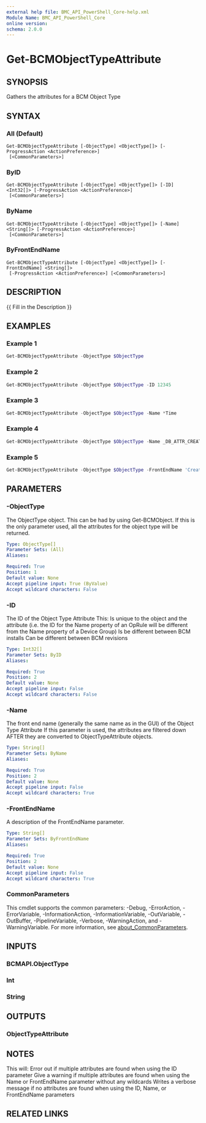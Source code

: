 ```yaml
---
external help file: BMC_API_PowerShell_Core-help.xml
Module Name: BMC_API_PowerShell_Core
online version:
schema: 2.0.0
---
```


# Get-BCMObjectTypeAttribute

## SYNOPSIS

Gathers the attributes for a BCM Object Type

## SYNTAX

### All (Default)

```text
Get-BCMObjectTypeAttribute [-ObjectType] <ObjectType[]> [-ProgressAction <ActionPreference>]
 [<CommonParameters>]
```

### ByID

```text
Get-BCMObjectTypeAttribute [-ObjectType] <ObjectType[]> [-ID] <Int32[]> [-ProgressAction <ActionPreference>]
 [<CommonParameters>]
```

### ByName

```text
Get-BCMObjectTypeAttribute [-ObjectType] <ObjectType[]> [-Name] <String[]> [-ProgressAction <ActionPreference>]
 [<CommonParameters>]
```

### ByFrontEndName

```text
Get-BCMObjectTypeAttribute [-ObjectType] <ObjectType[]> [-FrontEndName] <String[]>
 [-ProgressAction <ActionPreference>] [<CommonParameters>]
```

## DESCRIPTION

{{ Fill in the Description }}

## EXAMPLES

### Example 1

```PowerShell
Get-BCMObjectTypeAttribute -ObjectType $ObjectType
```

### Example 2

```PowerShell
Get-BCMObjectTypeAttribute -ObjectType $ObjectType -ID 12345
```

### Example 3

```PowerShell
Get-BCMObjectTypeAttribute -ObjectType $ObjectType -Name *Time
```

### Example 4

```PowerShell
Get-BCMObjectTypeAttribute -ObjectType $ObjectType -Name _DB_ATTR_CREATEDBY_
```

### Example 5

```PowerShell
Get-BCMObjectTypeAttribute -ObjectType $ObjectType -FrontEndName 'Created By'
```

## PARAMETERS

### -ObjectType

The ObjectType object.
This can be had by using Get-BCMObject.
If this is the only parameter used, all the attributes for the object type will be returned.

```yaml
Type: ObjectType[]
Parameter Sets: (All)
Aliases:

Required: True
Position: 1
Default value: None
Accept pipeline input: True (ByValue)
Accept wildcard characters: False
```

### -ID

The ID of the Object Type Attribute
This:
	Is unique to the object and the attribute (i.e.
the ID for the Name property of an OpRule will be different from the Name property of a Device Group)
	Is be different between BCM installs
	Can be different between BCM revisions

```yaml
Type: Int32[]
Parameter Sets: ByID
Aliases:

Required: True
Position: 2
Default value: None
Accept pipeline input: False
Accept wildcard characters: False
```

### -Name

The front end name (generally the same name as in the GUI) of the Object Type Attribute
If this parameter is used, the attributes are filtered down AFTER they are converted to ObjectTypeAttribute objects.

```yaml
Type: String[]
Parameter Sets: ByName
Aliases:

Required: True
Position: 2
Default value: None
Accept pipeline input: False
Accept wildcard characters: True
```

### -FrontEndName

A description of the FrontEndName parameter.

```yaml
Type: String[]
Parameter Sets: ByFrontEndName
Aliases:

Required: True
Position: 2
Default value: None
Accept pipeline input: False
Accept wildcard characters: True
```

### CommonParameters

This cmdlet supports the common parameters: -Debug, -ErrorAction, -ErrorVariable, -InformationAction, -InformationVariable, -OutVariable, -OutBuffer, -PipelineVariable, -Verbose, -WarningAction, and -WarningVariable. For more information, see [about_CommonParameters](http://go.microsoft.com/fwlink/?LinkID=113216).

## INPUTS

### BCMAPI.ObjectType

### Int

### String

## OUTPUTS

### ObjectTypeAttribute

## NOTES

This will:
	Error out if multiple attributes are found when using the ID parameter
	Give a warning if multiple attributes are found when using the Name or FrontEndName parameter without any wildcards
	Writes a verbose message if no attributes are found when using the ID, Name, or FrontEndName parameters

## RELATED LINKS
